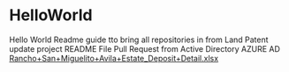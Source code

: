 # HelloWorld
Hello World Readme guide tto bring all repositories in from Land Patent update project
README File Pull Request from Active Directory AZURE AD [Rancho+San+Miguelito+Avila+Estate_Deposit+Detail.xlsx](https://github.com/RanchoSMAuth335/HelloWorld/files/8457471/Rancho%2BSan%2BMiguelito%2BAvila%2BEstate_Deposit%2BDetail.xlsx)
